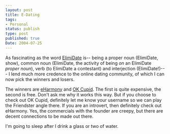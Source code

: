 ```yaml
---
layout: post
title: E-Dating
tags:
- Personal
status: publish
type: post
published: true
Date: 2004-07-25
---
```

As fascinating as the word [ElimiDate](https://en.wikipedia.org/wiki/ElimiDate) is-- being a proper noun (ElimiDate, show), common noun (ElimiDate, the activity of being *on* an ElimiDate _proper noun_), verb (to ElimiDate a contestant) and interjection (ElimiDate!)--- I lend much more credence to the online dating community, of which I can now pick the winners and losers.

The winners are [eHarmony](http://www.eharmony.com) and [OK Cupid](http://www.okcupid.com).  The first is quite expensive, the second is free.  Don't ask me why it works this way.  But if you choose to check out OK Cupid, definitely let me know your username so we can play the Friendster angle there.  If you are an introvert, then definitely check out eHarmony.  Yes, the commercials with the founder are creepy, but there are decent connections to be made out there.

I'm going to sleep after I drink a glass or two of water.
